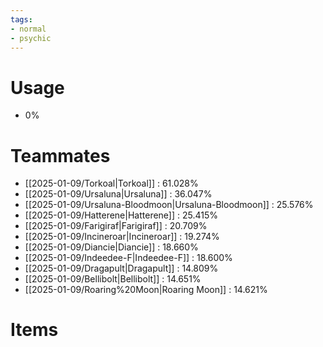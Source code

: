 ```yaml
---
tags:
- normal
- psychic
---
```

# Usage
- 0%
# Teammates
- [[2025-01-09/Torkoal|Torkoal]] : 61.028%
- [[2025-01-09/Ursaluna|Ursaluna]] : 36.047%
- [[2025-01-09/Ursaluna-Bloodmoon|Ursaluna-Bloodmoon]] : 25.576%
- [[2025-01-09/Hatterene|Hatterene]] : 25.415%
- [[2025-01-09/Farigiraf|Farigiraf]] : 20.709%
- [[2025-01-09/Incineroar|Incineroar]] : 19.274%
- [[2025-01-09/Diancie|Diancie]] : 18.660%
- [[2025-01-09/Indeedee-F|Indeedee-F]] : 18.600%
- [[2025-01-09/Dragapult|Dragapult]] : 14.809%
- [[2025-01-09/Bellibolt|Bellibolt]] : 14.651%
- [[2025-01-09/Roaring%20Moon|Roaring Moon]] : 14.621%
# Items